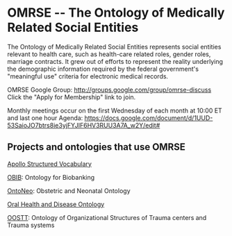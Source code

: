 # OMRSE -- The Ontology of Medically Related Social Entities

The Ontology of Medically Related Social Entities represents social entities relevant to health care, such as health-care related roles, gender roles, marriage contracts. It grew out of efforts to represent the reality underlying the demographic information required by the federal government's "meaningful use" criteria for electronic medical records.

OMRSE Google Group: http://groups.google.com/group/omrse-discuss Click the "Apply for Membership" link to join. 

Monthly meetings occur on the first Wednesday of each month at 10:00 ET and last one hour
Agenda: https://docs.google.com/document/d/1UUD-53SaioJO7btrs8ie3yjFYJIF6HV3RUU3A7A_w2Y/edit#

## Projects and ontologies that use OMRSE

[Apollo Structured Vocabulary](https://github.com/ApolloDev)

[OBIB](https://github.com/biobanking/biobanking): Ontology for Biobanking

[OntoNeo](https://ontoneo.com/): Obstetric and Neonatal Ontology

[Oral Health and Disease Ontology](https://github.com/wdduncan/ohd-ontology)

[OOSTT](https://github.com/OOSTT/): Ontology of Organizational Structures of Trauma centers and Trauma systems
